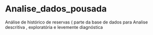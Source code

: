 # Analise_dados_pousada
Análise de histórico de reservas ( parte da base de dados para Analise descritiva , exploratória e levemente diagnóstica  
